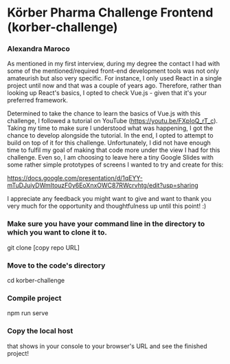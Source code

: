 # Körber Pharma Challenge Frontend (korber-challenge)
### Alexandra Maroco


As mentioned in my first interview, during my degree the contact I had with some of the mentioned/required front-end development tools was not only amateurish but also very specific. For instance, I only used React in a single project until now and that was a couple of years ago. Therefore, rather than looking up React's basics, I opted to check Vue.js - given that it's your preferred framework.

Determined to take the chance to learn the basics of Vue.js with this challenge, I followed a tutorial on YouTube (https://youtu.be/FXpIoQ_rT_c). Taking my time to make sure I understood what was happening, I got the chance to develop alongside the tutorial. In the end, I opted to attempt to build on top of it for this challenge. Unfortunately, I did not have enough time to fulfil my goal of making that code more under the view I had for this challenge. Even so, I am choosing to leave here a tiny Google Slides with some rather simple prototypes of screens I wanted to try and create for this:

https://docs.google.com/presentation/d/1qEYY-mTuDJuiyDWmItouzF0y6EoXnxOWC87RWcrvhtg/edit?usp=sharing

I appreciate any feedback you might want to give and want to thank you very much for the opportunity and thoughtfulness up until this point! :) 



### Make sure you have your command line in the directory to which you want to clone it to.

git clone [copy repo URL]

### Move to the code's directory

cd korber-challenge

### Compile project

npm run serve

### Copy the local host
that shows in your console to your browser's URL and see the finished project!
